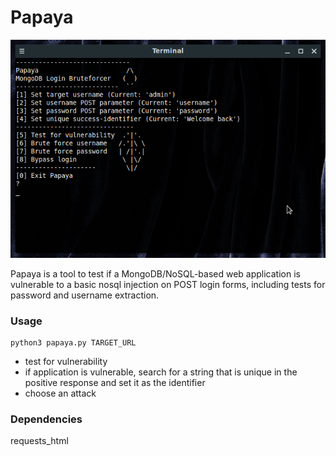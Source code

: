 # Papaya

![screenshot](screenshot.png)

Papaya is a tool to test if a MongoDB/NoSQL-based web application is vulnerable to a basic nosql injection on POST login forms, including tests for password and username extraction.

### Usage
```
python3 papaya.py TARGET_URL
```
- test for vulnerability
- if application is vulnerable, search for a string that is unique in the positive response and set it as the identifier
- choose an attack

### Dependencies

requests_html
